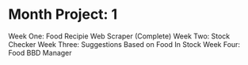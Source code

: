 # Month Project: 1

Week One: Food Recipie Web Scraper (Complete)
Week Two: Stock Checker
Week Three: Suggestions Based on Food In Stock
Week Four: Food BBD Manager
